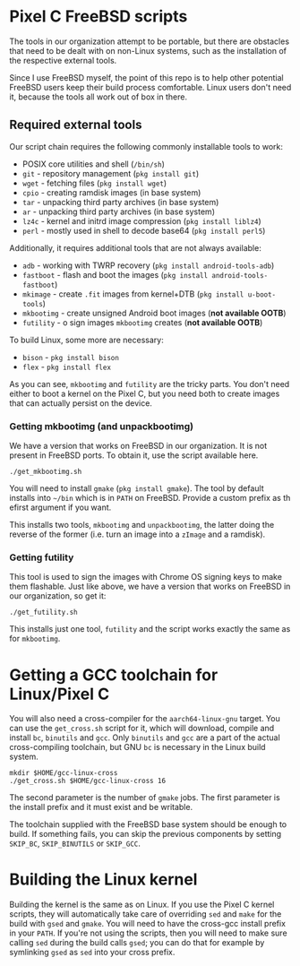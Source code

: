 # Pixel C FreeBSD scripts

The tools in our organization attempt to be portable, but there are obstacles
that need to be dealt with on non-Linux systems, such as the installation of
the respective external tools.

Since I use FreeBSD myself, the point of this repo is to help other potential
FreeBSD users keep their build process comfortable. Linux users don't need it,
because the tools all work out of box in there.

## Required external tools

Our script chain requires the following commonly installable tools to work:

- POSIX core utilities and shell (`/bin/sh`)
- `git` - repository management (`pkg install git`)
- `wget` - fetching files (`pkg install wget`)
- `cpio` - creating ramdisk images (in base system)
- `tar` - unpacking third party archives (in base system)
- `ar` - unpacking third party archives (in base system)
- `lz4c` - kernel and initrd image compression (`pkg install liblz4`)
- `perl` - mostly used in shell to decode base64 (`pkg install perl5`)

Additionally, it requires additional tools that are not always available:

- `adb` - working with TWRP recovery (`pkg install android-tools-adb`)
- `fastboot` - flash and boot the images (`pkg install android-tools-fastboot`)
- `mkimage` - create `.fit` images from kernel+DTB (`pkg install u-boot-tools`)
- `mkbootimg` - create unsigned Android boot images (**not available OOTB**)
- `futility` - o sign images `mkbootimg` creates (**not available OOTB**)

To build Linux, some more are necessary:

- `bison` - `pkg install bison`
- `flex` - `pkg install flex`

As you can see, `mkbootimg` and `futility` are the tricky parts. You don't need
either to boot a kernel on the Pixel C, but you need both to create images that
can actually persist on the device.

### Getting mkbootimg (and unpackbootimg)

We have a version that works on FreeBSD in our organization. It is not present
in FreeBSD ports. To obtain it, use the script available here.

```
./get_mkbootimg.sh
```

You will need to install `gmake` (`pkg install gmake`). The tool by default
installs into `~/bin` which is in `PATH` on FreeBSD. Provide a custom prefix
as th efirst argument if you want.

This installs two tools, `mkbootimg` and `unpackbootimg`, the latter doing
the reverse of the former (i.e. turn an image into a `zImage` and a ramdisk).

### Getting futility

This tool is used to sign the images with Chrome OS signing keys to make them
flashable. Just like above, we have a version that works on FreeBSD in our
organization, so get it:

```
./get_futility.sh
```

This installs just one tool, `futility` and the script works exactly the same
as for `mkbootimg`.

# Getting a GCC toolchain for Linux/Pixel C

You will also need a cross-compiler for the `aarch64-linux-gnu` target. You
can use the `get_cross.sh` script for it, which will download, compile and
install `bc`, `binutils` and `gcc`. Only `binutils` and `gcc` are a part of
the actual cross-compiling toolchain, but GNU `bc` is necessary in the Linux
build system.

```
mkdir $HOME/gcc-linux-cross
./get_cross.sh $HOME/gcc-linux-cross 16
```

The second parameter is the number of `gmake` jobs. The first parameter is the
install prefix and it must exist and be writable.

The toolchain supplied with the FreeBSD base system should be enough to build.
If something fails, you can skip the previous components by setting `SKIP_BC`,
`SKIP_BINUTILS` or `SKIP_GCC`.

# Building the Linux kernel

Building the kernel is the same as on Linux. If you use the Pixel C kernel
scripts, they will automatically take care of overriding `sed` and `make`
for the build with `gsed` and `gmake`. You will need to have the cross-gcc
install prefix in your `PATH`. If you're not using the scripts, then you
will need to make sure calling `sed` during the build calls `gsed`; you
can do that for example by symlinking `gsed` as `sed` into your cross prefix.
